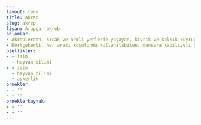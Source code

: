 ```yaml
---
layout: term
title: akrep
slug: akrep
lisan: Arapça ʿaḳreb
anlamlar:
- Akreplerden, sıcak ve nemli yerlerde yaşayan, kıvrık ve kalkık kuyruğunda zehirli iğnesi olan bir tür böcek; kuyruklu (Scorpio)
- Dörtçekerli, her arazi koşulunda kullanılabilen, manevra kabiliyeti güçlü, personel ve mühimmat taşıyan zırhlı araç
ozellikler:
- - isim
  - hayvan bilimi
- - isim
  - hayvan bilimi
  - askerlik
ornekler:
- - ''
- - ''
orneklerkaynak:
- - ''
- - ''
---
```


